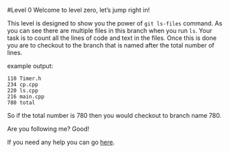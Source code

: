 #Level 0
Welcome to level zero, let’s jump right in! 

This level is designed to show you the power of ```git ls-files``` command.
As you can see there are multiple files in this branch when you run ```ls```. 
Your task is to count all the lines of code and text in the files.
Once this is done you are to checkout to the branch that is named after the total number of lines. 

example output:

    110 Timer.h
    234 cp.cpp
    220 ls.cpp
    216 main.cpp
    780 total

So if the total number is 780 then you would checkout to branch name 780.
 
Are you following me? 
Good!

If you need any help you can go [here](http://stackoverflow.com/questions/4822471/count-number-of-lines-in-a-git-r).
